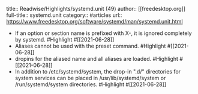 title:: Readwise/Highlights/systemd.unit (49)
author:: [[freedesktop.org]]
full-title:: systemd.unit
category:: #articles
url:: https://www.freedesktop.org/software/systemd/man/systemd.unit.html

- If an
    option or section name is prefixed with X-, it is
    ignored completely by systemd. #Highlight #[[2021-06-28]]
- Aliases cannot be used with the
    preset command. #Highlight #[[2021-06-28]]
- dropins for the aliased name and all aliases are
    loaded. #Highlight #[[2021-06-28]]
- In addition to /etc/systemd/system, the drop-in ".d/"
    directories for system services can be placed in /usr/lib/systemd/system or
    /run/systemd/system directories. #Highlight #[[2021-06-28]]